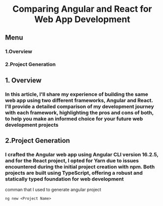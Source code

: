 <h1 align="center">Comparing Angular and React for Web App Development</h1>

## Menu

### 1.Overview

### 2.Project Generation

## 1. Overview

### In this article, I'll share my experience of building the same web app using two different frameworks, Angular and React. I'll provide a detailed comparison of my development journey with each framework, highlighting the pros and cons of both, to help you make an informed choice for your future web development projects

## 2.Project Generation

### I crafted the Angular web app using Angular CLI version 16.2.5, and for the React project, I opted for Yarn due to issues encountered during the initial project creation with npm. Both projects are built using TypeScript, offering a robust and statically typed foundation for web development

comman that I used to generate angular project

```
ng new <Project Name>
```
